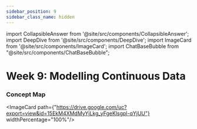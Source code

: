 ```yaml
---
sidebar_position: 9
sidebar_class_name: hidden
---
```


import CollapsibleAnswer from '@site/src/components/CollapsibleAnswer';
import DeepDive from '@site/src/components/DeepDive';
import ImageCard from '@site/src/components/ImageCard';
import ChatBaseBubble from "@site/src/components/ChatBaseBubble";

# Week 9: Modelling Continuous Data



<ChatBaseBubble/>

### Concept Map

<ImageCard path={"https://drive.google.com/uc?export=view&id=15EkM4XMdMyYjLkg_yFgeKlsgpl-qYjUU"} widthPercentage="100%"/>

